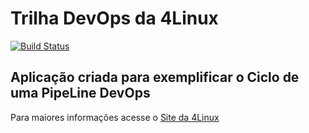# Trilha DevOps da 4Linux

<!-- Altere a Flag abaixo com sua URL do Travis -->
[![Build Status](https://travis-ci.com/ronaldotpinto/DevOpsLab-HelloWorld.svg?branch=master)](https://travis-ci.com/ronaldotpinto/DevOpsLab-HelloWorld)
## Aplicação criada para exemplificar o Ciclo de uma PipeLine DevOps


Para maiores informações acesse o [Site da 4Linux](https://www.4linux.com.br/cursos/devops)
